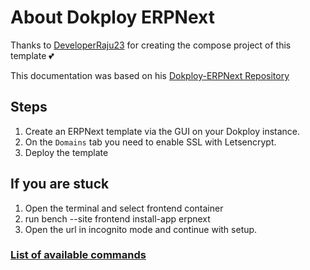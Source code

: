 # About Dokploy ERPNext

Thanks to [DeveloperRaju23](https://github.com/DeveloperRaju23) for creating the compose project of this template 💕

This documentation was based on his [Dokploy-ERPNext Repository](https://github.com/DeveloperRaju23/Dokploy-ERPNext)

## Steps
1. Create an ERPNext template via the GUI on your Dokploy instance.
2. On the `Domains` tab you need to enable SSL with Letsencrypt.
3. Deploy the template

## If you are stuck
1. Open the terminal and select frontend container
2. run bench --site frontend install-app erpnext
3. Open the url in incognito mode and continue with setup.

### [List of available commands](https://github.com/DeveloperRaju23/Dokploy-ERPNext/blob/main/commands.txt)